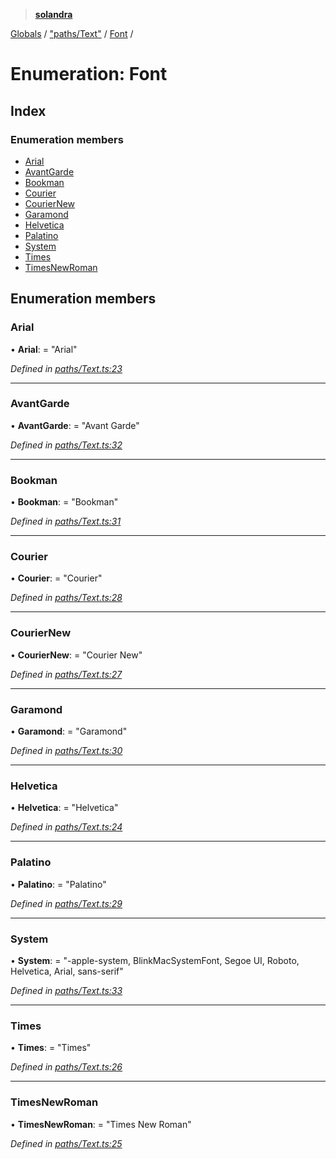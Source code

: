 > **[solandra](../README.md)**

[Globals](../README.md) / ["paths/Text"](../modules/_paths_text_.md) / [Font](_paths_text_.font.md) /

# Enumeration: Font

## Index

### Enumeration members

* [Arial](_paths_text_.font.md#arial)
* [AvantGarde](_paths_text_.font.md#avantgarde)
* [Bookman](_paths_text_.font.md#bookman)
* [Courier](_paths_text_.font.md#courier)
* [CourierNew](_paths_text_.font.md#couriernew)
* [Garamond](_paths_text_.font.md#garamond)
* [Helvetica](_paths_text_.font.md#helvetica)
* [Palatino](_paths_text_.font.md#palatino)
* [System](_paths_text_.font.md#system)
* [Times](_paths_text_.font.md#times)
* [TimesNewRoman](_paths_text_.font.md#timesnewroman)

## Enumeration members

###  Arial

• **Arial**: = "Arial"

*Defined in [paths/Text.ts:23](https://github.com/jamesporter/solandra/blob/544e3ee/src/lib/paths/Text.ts#L23)*

___

###  AvantGarde

• **AvantGarde**: = "Avant Garde"

*Defined in [paths/Text.ts:32](https://github.com/jamesporter/solandra/blob/544e3ee/src/lib/paths/Text.ts#L32)*

___

###  Bookman

• **Bookman**: = "Bookman"

*Defined in [paths/Text.ts:31](https://github.com/jamesporter/solandra/blob/544e3ee/src/lib/paths/Text.ts#L31)*

___

###  Courier

• **Courier**: = "Courier"

*Defined in [paths/Text.ts:28](https://github.com/jamesporter/solandra/blob/544e3ee/src/lib/paths/Text.ts#L28)*

___

###  CourierNew

• **CourierNew**: = "Courier New"

*Defined in [paths/Text.ts:27](https://github.com/jamesporter/solandra/blob/544e3ee/src/lib/paths/Text.ts#L27)*

___

###  Garamond

• **Garamond**: = "Garamond"

*Defined in [paths/Text.ts:30](https://github.com/jamesporter/solandra/blob/544e3ee/src/lib/paths/Text.ts#L30)*

___

###  Helvetica

• **Helvetica**: = "Helvetica"

*Defined in [paths/Text.ts:24](https://github.com/jamesporter/solandra/blob/544e3ee/src/lib/paths/Text.ts#L24)*

___

###  Palatino

• **Palatino**: = "Palatino"

*Defined in [paths/Text.ts:29](https://github.com/jamesporter/solandra/blob/544e3ee/src/lib/paths/Text.ts#L29)*

___

###  System

• **System**: = "-apple-system, BlinkMacSystemFont, Segoe UI, Roboto, Helvetica, Arial, sans-serif"

*Defined in [paths/Text.ts:33](https://github.com/jamesporter/solandra/blob/544e3ee/src/lib/paths/Text.ts#L33)*

___

###  Times

• **Times**: = "Times"

*Defined in [paths/Text.ts:26](https://github.com/jamesporter/solandra/blob/544e3ee/src/lib/paths/Text.ts#L26)*

___

###  TimesNewRoman

• **TimesNewRoman**: = "Times New Roman"

*Defined in [paths/Text.ts:25](https://github.com/jamesporter/solandra/blob/544e3ee/src/lib/paths/Text.ts#L25)*